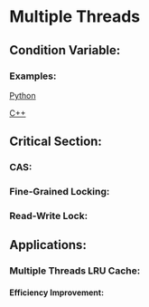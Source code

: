 # Multiple Threads
## Condition Variable: 
### Examples:
[Python](http://www.google.com)

[C++](http://www.yahoo.com)
## Critical Section:
### CAS:
### Fine-Grained Locking:
### Read-Write Lock:
## Applications:
### Multiple Threads LRU Cache:
#### Efficiency Improvement:
